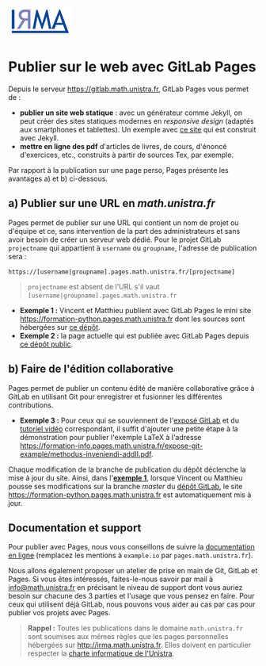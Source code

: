 ![](logoIRMA.gif)

# Publier sur le web avec GitLab Pages

Depuis le serveur <https://gitlab.math.unistra.fr>, GitLab Pages vous permet de :

- **publier un site web statique** : avec un générateur comme Jekyll, on peut
créer des sites statiques modernes en *responsive design* (adaptés aux
smartphones et tablettes). Un exemple avec [ce site](http://nextflame.centralesupelec.fr/)
qui est construit avec Jekyll.
- **mettre en ligne des pdf** d'articles de livres, de cours, d'énoncé d'exercices, etc., construits à partir de sources Tex, par exemple.

Par rapport à la publication sur une page perso, Pages présente les avantages a) et b) ci-dessous.

## a) Publier sur une URL en *math.unistra.fr*

Pages permet de publier sur une URL qui contient un nom de projet ou
d'équipe et ce, sans intervention de la part des administrateurs et sans avoir besoin de créer
un serveur web dédié. Pour le projet GitLab `projectname` qui appartient à
`username` ou `groupname`, l'adresse de publication sera :

```
https://[username|groupname].pages.math.unistra.fr/[projectname]
```

> `projectname` est absent de l'URL s'il vaut `[username|groupname].pages.math.unistra.fr`

- <a name="exemple1">**Exemple 1 :**</a> Vincent et Matthieu publient avec GitLab Pages le mini site 
<https://formation-python.pages.math.unistra.fr> dont les sources sont hébergées
sur [ce dépôt](https://gitlab.math.unistra.fr/formation-python/formation-python.pages.math.unistra.fr).
- <a name="exemple2">**Exemple 2 :**</a> la page actuelle qui est publiée avec GitLab Pages depuis [ce dépôt public](https://gitlab.math.unistra.fr/formation-info/gitlab-pages).

## b) Faire de l'édition collaborative

Pages permet de publier un contenu édité de manière collaborative grâce à GitLab
en utilisant Git pour enregistrer et fusionner les différentes contributions. 

- <a name="exemple1">**Exemple 3 :**</a> Pour ceux qui se souviennent de l'[exposé GitLab](https://formation-info.pages.math.unistra.fr/expose-git/presentation.pdf)
et du [tutoriel vidéo](https://www.youtube.com/watch?v=TrXJg2T-I4c&t=6s) correspondant,
il suffit d'ajouter une petite étape à la démonstration pour publier l'exemple LaTeX à l'adresse 
<https://formation-info.pages.math.unistra.fr/expose-git-example/methodus-inveniendi-addII.pdf>.

Chaque modification de la branche de publication du dépôt déclenche la mise à jour du site.
Ainsi, dans l'[**exemple 1**](#exemple1), lorsque Vincent ou Matthieu pousse ses modifications sur la branche *master* du [dépôt GitLab](https://gitlab.math.unistra.fr/formation-python/formation-python.pages.math.unistra.fr),
le site <https://formation-python.pages.math.unistra.fr> est automatiquement mis à jour.

## Documentation et support

Pour publier avec Pages, nous vous conseillons de suivre la [documentation en ligne](https://gitlab.math.unistra.fr/help/user/project/pages/index.md)
(remplacez les mentions à `example.io` par `pages.math.unistra.fr`).

Nous allons également proposer un atelier de prise en main de Git, GitLab et Pages.
Si vous êtes intéressés, faites-le-nous savoir par mail à <info@math.unistra.fr> en précisant
le niveau de support dont vous auriez besoin sur chacune des 3 parties et l'usage que vous pensez en faire.
Pour ceux qui utilisent déjà GitLab, nous pouvons vous aider au cas par cas pour
publier vos projets avec Pages.

> **Rappel :** Toutes les publications dans le domaine `math.unistra.fr` sont soumises
aux mêmes règles que les pages personnelles hébergées sur <http://irma.math.unistra.fr>.
Elles doivent en particulier respecter la [charte informatique de l'Unistra](https://services-numeriques.unistra.fr/fileadmin/upload/Services_numeriques/Documents/Services_OSIRIS/CERT/CHARTE_des_bons_usages_numeriques_v2.pdf).
